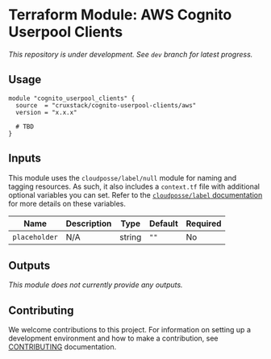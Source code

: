# Terraform Module: AWS Cognito Userpool Clients

_This repository is under development. See `dev` branch for latest progress._

## Usage

```hcl
module "cognito_userpool_clients" {
  source  = "cruxstack/cognito-userpool-clients/aws"
  version = "x.x.x"

  # TBD
}
```

## Inputs

This module uses the `cloudposse/label/null` module for naming and tagging
resources. As such, it also includes a `context.tf` file with additional
optional variables you can set. Refer to the [`cloudposse/label` documentation](https://registry.terraform.io/modules/cloudposse/label/null/latest)
for more details on these variables.

| Name          | Description | Type   | Default | Required |
|---------------|-------------|--------|---------|----------|
| `placeholder` | N/A         | string | `""`    | No       |

## Outputs

_This module does not currently provide any outputs._

## Contributing

We welcome contributions to this project. For information on setting up a
development environment and how to make a contribution, see [CONTRIBUTING](./CONTRIBUTING.md)
documentation.
